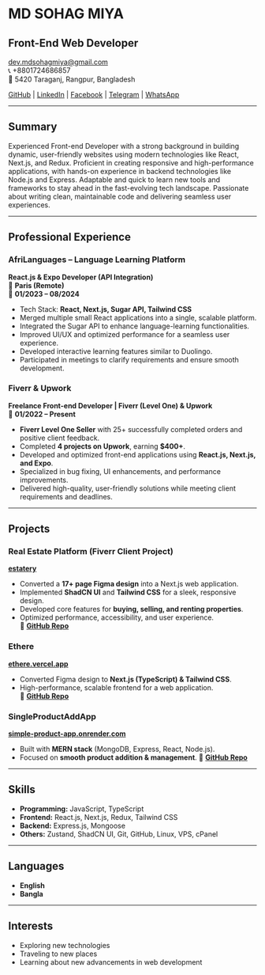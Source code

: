 # MD SOHAG MIYA

## Front-End Web Developer

dev.mdsohagmiya@gmail.com  
📞 +8801724686857  
📍 5420 Taraganj, Rangpur, Bangladesh  

[GitHub](https://github.com/dev-mdsohagmiya) | [LinkedIn](http://linkedin.com/dev-mdsohagmiya) | [Facebook](https://www.facebook.com/dev.mdsohagislam) | [Telegram](https://t.me/dev_mdsohagmiya) | [WhatsApp](https://api.whatsapp.com/send?phone=8801623850673)

---

## Summary
Experienced Front-end Developer with a strong background in building dynamic, user-friendly websites using modern technologies like React, Next.js, and Redux. Proficient in creating responsive and high-performance applications, with hands-on experience in backend technologies like Node.js and Express. Adaptable and quick to learn new tools and frameworks to stay ahead in the fast-evolving tech landscape. Passionate about writing clean, maintainable code and delivering seamless user experiences.

---

## Professional Experience

### **AfriLanguages – Language Learning Platform**
**React.js & Expo Developer (API Integration)**  
📍 **Paris (Remote)**  
📅 **01/2023 – 08/2024**  

- Tech Stack: **React, Next.js, Sugar API, Tailwind CSS**
- Merged multiple small React applications into a single, scalable platform.
- Integrated the Sugar API to enhance language-learning functionalities.
- Improved UI/UX and optimized performance for a seamless user experience.
- Developed interactive learning features similar to Duolingo.
- Participated in meetings to clarify requirements and ensure smooth development.

### **Fiverr & Upwork**
**Freelance Front-end Developer | Fiverr (Level One) & Upwork**  
📅 **01/2022 – Present**  

- **Fiverr Level One Seller** with 25+ successfully completed orders and positive client feedback.
- Completed **4 projects on Upwork**, earning **$400+**.
- Developed and optimized front-end applications using **React.js, Next.js, and Expo**.
- Specialized in bug fixing, UI enhancements, and performance improvements.
- Delivered high-quality, user-friendly solutions while meeting client requirements and deadlines.

---

## Projects

### **Real Estate Platform (Fiverr Client Project)**
**[estatery](https://estatery-ashy.vercel.app/)**  

- Converted a **17+ page Figma design** into a Next.js web application.
- Implemented **ShadCN UI** and **Tailwind CSS** for a sleek, responsive design.
- Developed core features for **buying, selling, and renting properties**.
- Optimized performance, accessibility, and user experience.  
🔗 **[GitHub Repo](https://github.com/dev-mdsohagmiya/estatery)**

### **Ethere**
**[ethere.vercel.app](https://ethere.vercel.app/)**  
- Converted Figma design to **Next.js (TypeScript) & Tailwind CSS**.
- High-performance, scalable frontend for a web application.  
🔗 **[GitHub Repo](https://github.com/dev-mdsohagmiya/ethere)**

### **SingleProductAddApp**
**[simple-product-app.onrender.com](https://simple-product-app.onrender.com/)**  
- Built with **MERN stack** (MongoDB, Express, React, Node.js).
- Focused on **smooth product addition & management**.
🔗 **[GitHub Repo](https://github.com/dev-mdsohagmiya/simple-product-app)**

---

## Skills

- **Programming:** JavaScript, TypeScript
- **Frontend:** React.js, Next.js, Redux, Tailwind CSS
- **Backend:** Express.js, Mongoose
- **Others:** Zustand, ShadCN UI, Git, GitHub, Linux, VPS, cPanel

---

## Languages

- **English**
- **Bangla**

---

## Interests

- Exploring new technologies
- Traveling to new places
- Learning about new advancements in web development

